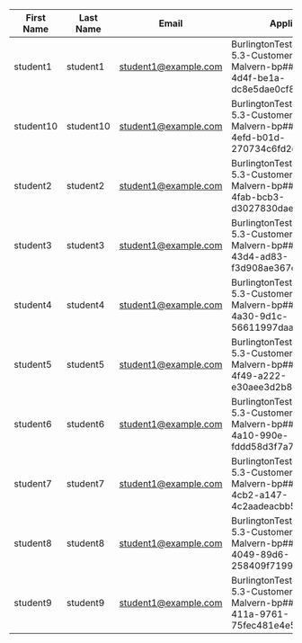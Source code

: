|First Name|Last Name|Email               |Application Name                                                                                                          |Ephemeral Access URL                                                                                                          |
|----------|---------|--------------------|--------------------------------------------------------------------------------------------------------------------------|------------------------------------------------------------------------------------------------------------------------------|
|student1  |student1 |student1@example.com|BurlingtonTest##NorthEast-SSLO-5.3-CustomerEvents-FINAL-BP-Malvern-bp##8ba50d8e-530d-4d4f-be1a-dc8e5dae0cf8##1559822409251|https://access.ravellosystems.com/simple/#/HAkfW702NnshMFtQVSrv9p6JEBp8RNHWEvgFcDdwGpsr7Su4w0sypGFbjo1eNDMO/apps/3125678801871|
|student10 |student10|student1@example.com|BurlingtonTest##NorthEast-SSLO-5.3-CustomerEvents-FINAL-BP-Malvern-bp##3f39e7a5-1645-4efd-b01d-270734c6fd2d##1559822409266|https://access.ravellosystems.com/simple/#/7HJuYwij07wi7z5MHIvpiTZ5yUahEpCFcqRhTduO3ujIhK2WqPfUklhSA3w6Nshr/apps/3125678769148|
|student2  |student2 |student1@example.com|BurlingtonTest##NorthEast-SSLO-5.3-CustomerEvents-FINAL-BP-Malvern-bp##8ec52367-3f1a-4fab-bcb3-d3027830dae5##1559822409255|https://access.ravellosystems.com/simple/#/LRs1po4MctKPFbWv59deZvhm2NydcBSuFyy0Cs5qKTVeTqsnqQkdEnoWgvlLlhWi/apps/3125678801872|
|student3  |student3 |student1@example.com|BurlingtonTest##NorthEast-SSLO-5.3-CustomerEvents-FINAL-BP-Malvern-bp##27a1491a-0eac-43d4-ad83-f3d908ae367c##1559822409342|https://access.ravellosystems.com/simple/#/6AUbdN203RlTowYNVxzTuihm1UR4ya4SE1cfY8mUlcLgAN0xaFiOGHjcWCpchUvv/apps/3125678801873|
|student4  |student4 |student1@example.com|BurlingtonTest##NorthEast-SSLO-5.3-CustomerEvents-FINAL-BP-Malvern-bp##429fbe5c-21c5-4a30-9d1c-56611997daa7##1559822409248|https://access.ravellosystems.com/simple/#/VKMzEmBJvRxReI41pEzFaaC6zkxPNIjkv3eOUvLwuXhvV5J7RxqZa33P3Y6OQmBq/apps/3125678801869|
|student5  |student5 |student1@example.com|BurlingtonTest##NorthEast-SSLO-5.3-CustomerEvents-FINAL-BP-Malvern-bp##99c1ca2a-bada-4f49-a222-e30aee3d2b8a##1559822409259|https://access.ravellosystems.com/simple/#/kUvqcqdKe97sarX2Qcj4K42OoeVpm4SJqrcocYjBuOGyQTjXGo00yc4yRezKt1LB/apps/3125678769150|
|student6  |student6 |student1@example.com|BurlingtonTest##NorthEast-SSLO-5.3-CustomerEvents-FINAL-BP-Malvern-bp##bff8c1fb-0528-4a10-990e-fddd58d3f7a7##1559822409272|https://access.ravellosystems.com/simple/#/AsbtL29fOcjnLdCoqQlGN7LXyzytcpH2NFOX0PSGGJ2uwkElfBMBtA6MuTSX7FD0/apps/3125678801870|
|student7  |student7 |student1@example.com|BurlingtonTest##NorthEast-SSLO-5.3-CustomerEvents-FINAL-BP-Malvern-bp##6fc896df-30b7-4cb2-a147-4c2aadeacbb5##1559822409285|https://access.ravellosystems.com/simple/#/HgJzOc1btpW1tquYdgi4g6itA49sWqXu13GjuRmR2nkoJIoYJ3yM3yF4r3NRmfyl/apps/3125678769151|
|student8  |student8 |student1@example.com|BurlingtonTest##NorthEast-SSLO-5.3-CustomerEvents-FINAL-BP-Malvern-bp##4ab674f8-6021-4049-89d6-258409f71995##1559822409270|https://access.ravellosystems.com/simple/#/EE7VQbAfjDvjLH4hrxlRk4Vf0Shtdc8hBnOsYQom8dAweMmHQn89yfsGLchtBxJP/apps/3125678769149|
|student9  |student9 |student1@example.com|BurlingtonTest##NorthEast-SSLO-5.3-CustomerEvents-FINAL-BP-Malvern-bp##5182eec9-2eea-411a-9761-75fec481e4e5##1559822409258|https://access.ravellosystems.com/simple/#/hzoxmF2vElt2C8khjyZXIM1AXfikFkJ8ooRK9HMIihiHk7YujFZXmajpLjJxdlnM/apps/3125678769147|
